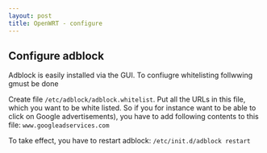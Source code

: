 ```yaml
---
layout: post
title: OpenWRT - configure
---
```

## Configure adblock
Adblock is easily installed via the GUI.
To confiugre whitelisting follwwing gmust be done

Create file `/etc/adblock/adblock.whitelist`.
Put all the URLs in this file, which you want to be white listed. So if you for instance want to be able to click on Google advertisements), you have to add following contents to this file:
`www.googleadservices.com`

To take effect, you have to  restart adblock:
`/etc/init.d/adblock restart`
 
